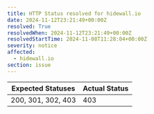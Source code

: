 ```yaml
---
title: HTTP Status resolved for hidewall.io
date: 2024-11-12T23:21:49+00:00Z
resolved: True
resolvedWhen: 2024-11-12T23:21:49+00:00Z
resolvedStartTime: 2024-11-08T11:28:04+00:00Z
severity: notice
affected:
  - hidewall.io
section: issue
---
```


| Expected Statuses | Actual Status  |
|-------------------|----------------|
| 200, 301, 302, 403 | 403 |
